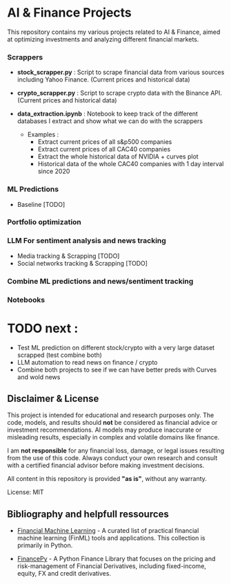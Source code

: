 # AI & Finance Projects

This repository contains my various projects related to AI & Finance, aimed at optimizing investments and analyzing different financial markets.

### Scrappers

- **stock_scrapper.py** : Script to scrape financial data from various sources including Yahoo Finance. (Current prices and historical data) 

- **crypto_scrapper.py** : Script to scrape crypto data with the Binance API. (Current prices and historical data)

- **data_extraction.ipynb** : Notebook to keep track of the different databases I extract and show what we can do with the scrappers
  - Examples :
    - Extract current prices of all s&p500 companies
    - Extract current prices of all CAC40 companies
    - Extract the whole historical data of NVIDIA + curves plot
    - Historical data of the whole CAC40 companies with 1 day interval since 2020

### ML Predictions
- Baseline [TODO]

### Portfolio optimization


### LLM For sentiment analysis and news tracking

- Media tracking & Scrapping [TODO]
- Social networks tracking & Scrapping [TODO]



### Combine ML predictions and news/sentiment tracking



### Notebooks


# TODO next :

- Test ML prediction on different stock/crypto with a very large dataset scrapped (test combine both)
- LLM automation to read news on finance / crypto
- Combine both projects to see if we can have better preds with Curves and wold news



## Disclaimer & License

This project is intended for educational and research purposes only. The code, models, and results should **not** be considered as financial advice or investment recommendations. AI models may produce inaccurate or misleading results, especially in complex and volatile domains like finance.

I am **not responsible** for any financial loss, damage, or legal issues resulting from the use of this code. Always conduct your own research and consult with a certified financial advisor before making investment decisions.

All content in this repository is provided **"as is"**, without any warranty.

License: MIT


## Bibliography and helpfull ressources


- [Financial Machine Learning](https://github.com/firmai/financial-machine-learning) - A curated list of practical financial machine learning (FinML) tools and applications. This collection is primarily in Python.

- [FinancePy](https://github.com/domokane/FinancePy) - A Python Finance Library that focuses on the pricing and risk-management of Financial Derivatives, including fixed-income, equity, FX and credit derivatives.
